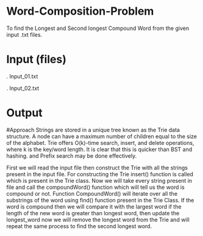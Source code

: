 # Word-Composition-Problem
To find the Longest and Second longest Compound Word from the given input .txt files.
# Input (files)
. Input_01.txt 

. Input_02.txt
# Output

#Approach
Strings are stored in a unique tree known as the Trie data structure. A node can have a maximum number of children equal to the size of the alphabet. Trie offers O(k)-time search, insert, and delete operations, where k is the key/word length. It is clear that this is quicker than BST and hashing. and Prefix search may be done effectively.

First we will read the input file then construct the Trie with all the strings present in the input file. For constructing the Trie insert() function is called which is present in the Trie class. 
Now we will take every string present in file and call the compoundWord() function which will tell us the word is compound or not. Function CompoundWord() will iterate over all the substrings of the word using find() function present in the Trie Class. 
If the word is compound then we will compare it with the largest word if the length of the new word is greater than longest word, then update the longest_word
now we will remove the longest word from the Trie and will repeat the same process to find the second longest word.





